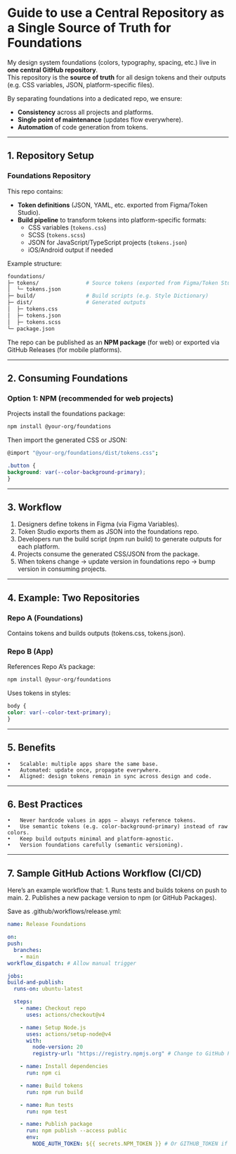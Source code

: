# Guide to use a Central Repository as a Single Source of Truth for Foundations

My design system foundations (colors, typography, spacing, etc.) live in **one central GitHub repository**.  
This repository is the **source of truth** for all design tokens and their outputs (e.g. CSS variables, JSON, platform-specific files).  

By separating foundations into a dedicated repo, we ensure:
- **Consistency** across all projects and platforms.
- **Single point of maintenance** (updates flow everywhere).
- **Automation** of code generation from tokens.

---

## 1. Repository Setup

### Foundations Repository
This repo contains:
- **Token definitions** (JSON, YAML, etc. exported from Figma/Token Studio).  
- **Build pipeline** to transform tokens into platform-specific formats:
  - CSS variables (`tokens.css`)
  - SCSS (`tokens.scss`)
  - JSON for JavaScript/TypeScript projects (`tokens.json`)
  - iOS/Android output if needed  

Example structure:

  ```bash
foundations/
├─ tokens/               # Source tokens (exported from Figma/Token Studio)
│  └─ tokens.json
├─ build/                # Build scripts (e.g. Style Dictionary)
├─ dist/                 # Generated outputs
│  ├─ tokens.css
│  ├─ tokens.json
│  ├─ tokens.scss
└─ package.json
  ```


The repo can be published as an **NPM package** (for web) or exported via GitHub Releases (for mobile platforms).

---

## 2. Consuming Foundations

### Option 1: NPM (recommended for web projects)
Projects install the foundations package:

  ```bash
npm install @your-org/foundations
  ```

Then import the generated CSS or JSON:

  ```bash
@import "@your-org/foundations/dist/tokens.css";
  ```

  ```css
.button {
  background: var(--color-background-primary);
}
  ```

---

## 3. Workflow

1. Designers define tokens in Figma (via Figma Variables).
2. Token Studio exports them as JSON into the foundations repo.
3. Developers run the build script (npm run build) to generate outputs for each platform.
4. Projects consume the generated CSS/JSON from the package.
5. When tokens change → update version in foundations repo → bump version in consuming projects.

---

## 4. Example: Two Repositories
### Repo A (Foundations)
Contains tokens and builds outputs (tokens.css, tokens.json).

### Repo B (App)
References Repo A’s package:

  ```bash
npm install @your-org/foundations
  ```

Uses tokens in styles:

  ```css
body {
  color: var(--color-text-primary);
}
  ```

---

## 5. Benefits
	•	Scalable: multiple apps share the same base.
	•	Automated: update once, propagate everywhere.
	•	Aligned: design tokens remain in sync across design and code.

---

## 6. Best Practices
	•	Never hardcode values in apps – always reference tokens.
	•	Use semantic tokens (e.g. color-background-primary) instead of raw colors.
	•	Keep build outputs minimal and platform-agnostic.
	•	Version foundations carefully (semantic versioning).
    
---

## 7. Sample GitHub Actions Workflow (CI/CD)

Here’s an example workflow that:
	1.	Runs tests and builds tokens on push to main.
	2.	Publishes a new package version to npm (or GitHub Packages).

Save as .github/workflows/release.yml:

  ```yaml
name: Release Foundations

on:
  push:
    branches:
      - main
  workflow_dispatch: # Allow manual trigger

jobs:
  build-and-publish:
    runs-on: ubuntu-latest

    steps:
      - name: Checkout repo
        uses: actions/checkout@v4

      - name: Setup Node.js
        uses: actions/setup-node@v4
        with:
          node-version: 20
          registry-url: "https://registry.npmjs.org" # Change to GitHub Packages if needed

      - name: Install dependencies
        run: npm ci

      - name: Build tokens
        run: npm run build

      - name: Run tests
        run: npm test

      - name: Publish package
        run: npm publish --access public
        env:
          NODE_AUTH_TOKEN: ${{ secrets.NPM_TOKEN }} # Or GITHUB_TOKEN if publishing to GitHub Packages
  ```